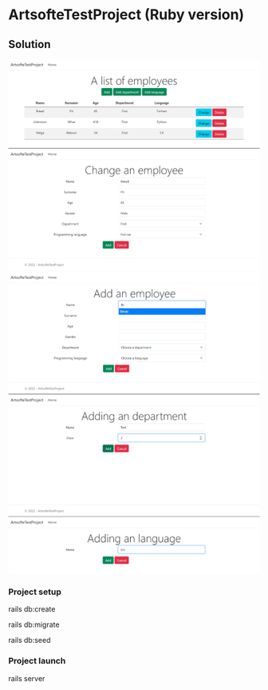 # ArtsofteTestProject (Ruby version)

## Solution
![Скриншот программы](./Screenshot_1.png)
![Скриншот программы](./Screenshot_2.png)
![Скриншот программы](./Screenshot_3.png)
![Скриншот программы](./Screenshot_4.png)
![Скриншот программы](./Screenshot_5.png)

### Project setup

rails db:create

rails db:migrate

rails db:seed

### Project launch

rails server


